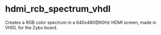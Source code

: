 # hdmi_rcb_spectrum_vhdl
Creates a RGB color spectrum in a 640x480@60Hz HDMI screen, made in VHDL for the Zybo board.
